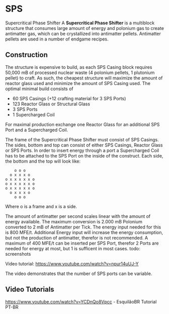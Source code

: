 # SPS

Supercritical Phase Shifter A **Supercritical Phase Shifter** is a multiblock structure that consumes large amount of energy and polonium gas to create antimatter gas, which can be crystallized into antimatter pellets. Antimatter pellets are used in a number of endgame recipes.

## Construction

The structure is expensive to build, as each SPS Casing block requires 50,000 mB of processed nuclear waste (4 polonium pellets, 1 plutonium pellet) to craft. As such, the cheapest structure will maximize the amount of reactor glass used and minimize the amount of SPS Casing used. The optimal minimal build consists of

- 60 SPS Casings (+12 crafting material for 3 SPS Ports)
- 123 Reactor Glass or Structural Glass
- 3 SPS Ports
- 1 Supercharged Coil

For maximal production exchange one Reactor Glass for an additional SPS Port and a Supercharged Coil.

The frame of the Supercritical Phase Shifter must consist of SPS Casings. The sides, bottom and top can consist of either SPS Casings, Reactor Glass or SPS Ports. In order to insert energy through a port a Supercharged Coil has to be attached to the SPS Port on the inside of the construct. Each side, the bottom and the top will look like:

```
    o o o
  o x x x o
o x x x x x o
o x x x x x o
o x x x x x o
  o x x x o
    o o o

```

Where o is a frame and x is a side.

The amount of antimatter per second scales linear with the amount of energy available. The maximum conversion is 2.000 mB Polonium converted to 2 mB of Antimatter per Tick. The energy input needed for this is 800 MFE/t. Additional Energy input will increase the energy consumption, but not the production of antimatter, therefor is not recommended. A maximum of 400 MFE/t can be inserted per SPS Port, therefor 2 Ports are needed for energy at most, but 1 is sufficent in most cases. todo: screenshots

Video tutorial: https://www.youtube.com/watch?v=npur14uUJ-Y

The video demonstrates that the number of SPS ports can be variable.

## Video Tutorials

https://www.youtube.com/watch?v=YCDnQo8Vpcc - EsquilãoBR Tutorial PT-BR